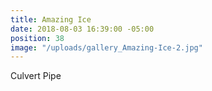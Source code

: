 ```yaml
---
title: Amazing Ice
date: 2018-08-03 16:39:00 -05:00
position: 38
image: "/uploads/gallery_Amazing-Ice-2.jpg"
---
```


Culvert Pipe